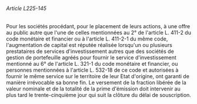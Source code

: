 ###### Article L225-145

Pour les sociétés procédant, pour le placement de leurs actions, à une offre au public autre que l'une de celles mentionnées au 2° de l'article L. 411-2 du code monétaire et financier ou à l'article L. 411-2-1 du même code, l'augmentation de capital est réputée réalisée lorsqu'un ou plusieurs prestataires de services d'investissement autres que des sociétés de gestion de portefeuille agréés pour fournir le service d'investissement mentionné au 6° de l'article L. 321-1 du code monétaire et financier, ou personnes mentionnées à l'article L. 532-18 de ce code et autorisées à fournir le même service sur le territoire de leur Etat d'origine, ont garanti de manière irrévocable sa bonne fin. Le versement de la fraction libérée de la valeur nominale et de la totalité de la prime d'émission doit intervenir au plus tard le trente-cinquième jour qui suit la clôture du délai de souscription.

